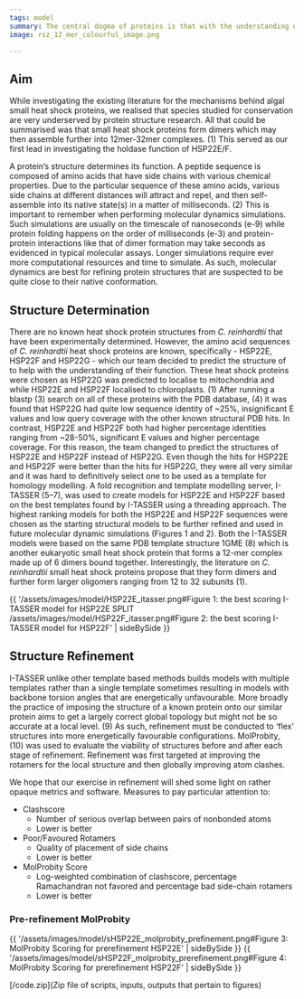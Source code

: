 ```yaml
---
tags: model
summary: The central dogma of proteins is that with the understanding of the structure of a protein, comes the understanding of its function. We utilised fold recognition template modelling with the i-TASSER server to impose a reasonable 3D structure onto a sequence of peptides. After the refinement of these monomer models with molecular dynamics simulations, dimers and a larger 12mer complex was constructed to lead to an atomic understanding of how heat shock proteins function.
image: rsz_12_mer_colourful_image.png

---
```


## Aim
While investigating the existing literature for the mechanisms behind algal small heat shock proteins, we realised that species studied for conservation are very underserved by protein structure research. All that could be summarised was that small heat shock proteins form dimers which may then assemble further into 12mer-32mer complexes. (1) This served as our first lead in investigating the holdase function of HSP22E/F.

A protein’s structure determines its function. A peptide sequence is composed of amino acids that have side chains with various chemical properties. Due to the particular sequence of these amino acids, various side chains at different distances will attract and repel, and then self-assemble into its native state(s) in a matter of milliseconds. (2) This is important to remember when performing molecular dynamics simulations. Such simulations are usually on the timescale of nanoseconds (e-9) while protein folding happens on the order of milliseconds (e-3) and protein-protein interactions like that of dimer formation may take seconds as evidenced in typical molecular assays. Longer simulations require ever more computational resources and time to simulate. As such, molecular dynamics are best for refining protein structures that are suspected to be quite close to their native conformation.

## Structure Determination
There are no known heat shock protein structures from *C. reinhardtii* that have been experimentally determined. However, the amino acid sequences of *C. reinhardtii* heat shock proteins are known, specifically - HSP22E, HSP22F and HSP22G - which our team decided to predict the structure of to help with the understanding of their function. These heat shock proteins were chosen as HSP22G was predicted to localise to mitochondria and while HSP22E and HSP22F localised to chloroplasts. (1) After running a blastp (3) search on all of these proteins with the PDB database, (4) it was found that HSP22G had quite low sequence identity of ~25%, insignificant E values and low query coverage with the other known structural PDB hits. In contrast, HSP22E and HSP22F both had higher percentage identities ranging from ~28-50%, significant E values and higher percentage coverage. For this reason, the team changed to predict the structures of HSP22E and HSP22F instead of HSP22G. Even though the hits for HSP22E and HSP22F were better than the hits for HSP22G, they were all very similar and it was hard to definitively select one to be used as a template for homology modelling. A fold recognition and template modelling server, I-TASSER (5–7), was used to create models for HSP22E and HSP22F based on the best templates found by I-TASSER using a threading approach. The highest ranking models for both the HSP22E and HSP22F sequences were chosen as the starting structural models to be further refined and used in future molecular dynamic simulations (Figures 1 and 2). Both the I-TASSER models were based on the same PDB template structure 1GME (8) which is another eukaryotic small heat shock protein that forms a 12-mer complex made up of 6 dimers bound together. Interestingly, the literature on *C. reinhardtii* small heat shock proteins propose that they form dimers and further form larger oligomers ranging from 12 to 32 subunits (1).

{{
'/assets/images/model/HSP22E_itasser.png#Figure 1: the best scoring I-TASSER model for HSP22E SPLIT /assets/images/model/HSP22F_itasser.png#Figure 2: the best scoring I-TASSER model for HSP22F' | sideBySide 
}}


## Structure Refinement
I-TASSER unlike other template based methods builds models with multiple templates rather than a single template sometimes resulting in models with backbone torsion angles that are energetically unfavourable. More broadly the practice of imposing the structure of a known protein onto our similar protein aims to get a largely correct global topology but might not be so accurate at a local level. (9) As such, refinement must be conducted to ‘flex’ structures into more energetically favourable configurations. MolProbity, (10) was used to evaluate the viability of structures before and after each stage of refinement. Refinement was first targeted at improving the rotamers for the local structure and then globally improving atom clashes.

We hope that our exercise in refinement will shed some light on rather opaque metrics and software. Measures to pay particular attention to:

- Clashscore
    - Number of serious overlap between pairs of nonbonded atoms
    - Lower is better
- Poor/Favoured Rotamers
    - Quality of placement of side chains
    - Lower is better
- MolProbity Score
    - Log-weighted combination of clashscore, percentage Ramachandran not favored and percentage bad side-chain rotamers
    - Lower is better


### Pre-refinement MolProbity

{{
'/assets/images/model/sHSP22E_molprobity_prefinement.png#Figure 3: MolProbity Scoring for prerefinement HSP22E' | sideBySide
}}
{{
'/assets/images/model/sHSP22F_molprobity_prerefinement.png#Figure 4: MolProbity Scoring for prerefinement HSP22F' | sideBySide
}}



[/code.zip](Zip file of scripts, inputs, outputs that pertain to figures)
